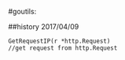 #goutils:

##history
2017/04/09

```
GetRequestIP(r *http.Request)     
//get request from http.Request
```